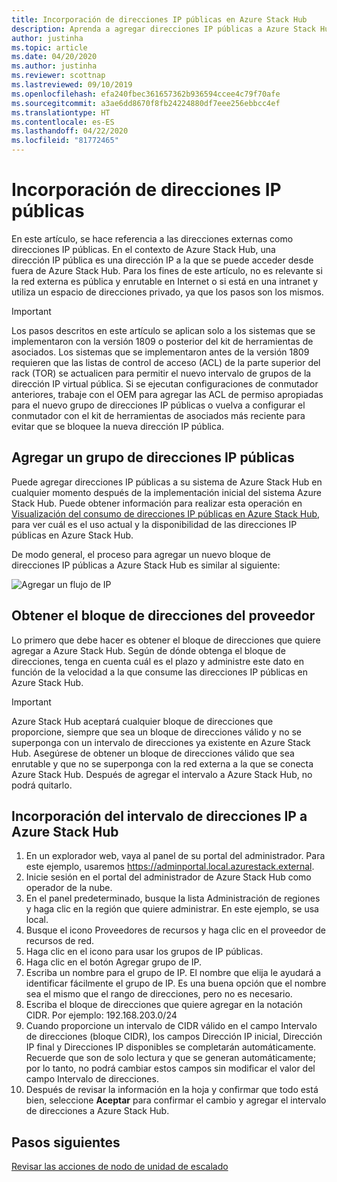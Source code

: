 ```yaml
---
title: Incorporación de direcciones IP públicas en Azure Stack Hub
description: Aprenda a agregar direcciones IP públicas a Azure Stack Hub.
author: justinha
ms.topic: article
ms.date: 04/20/2020
ms.author: justinha
ms.reviewer: scottnap
ms.lastreviewed: 09/10/2019
ms.openlocfilehash: efa240fbec361657362b936594ccee4c79f70afe
ms.sourcegitcommit: a3ae6dd8670f8fb24224880df7eee256ebbcc4ef
ms.translationtype: HT
ms.contentlocale: es-ES
ms.lasthandoff: 04/22/2020
ms.locfileid: "81772465"
---
```

# <a name="add-public-ip-addresses"></a>Incorporación de direcciones IP públicas

En este artículo, se hace referencia a las direcciones externas como direcciones IP públicas. En el contexto de Azure Stack Hub, una dirección IP pública es una dirección IP a la que se puede acceder desde fuera de Azure Stack Hub. Para los fines de este artículo, no es relevante si la red externa es pública y enrutable en Internet o si está en una intranet y utiliza un espacio de direcciones privado, ya que los pasos son los mismos.

> [!IMPORTANT]
> Los pasos descritos en este artículo se aplican solo a los sistemas que se implementaron con la versión 1809 o posterior del kit de herramientas de asociados. Los sistemas que se implementaron antes de la versión 1809 requieren que las listas de control de acceso (ACL) de la parte superior del rack (TOR) se actualicen para permitir el nuevo intervalo de grupos de la dirección IP virtual pública. Si se ejecutan configuraciones de conmutador anteriores, trabaje con el OEM para agregar las ACL de permiso apropiadas para el nuevo grupo de direcciones IP públicas o vuelva a configurar el conmutador con el kit de herramientas de asociados más reciente para evitar que se bloquee la nueva dirección IP pública.

## <a name="add-a-public-ip-address-pool"></a>Agregar un grupo de direcciones IP públicas
Puede agregar direcciones IP públicas a su sistema de Azure Stack Hub en cualquier momento después de la implementación inicial del sistema Azure Stack Hub. Puede obtener información para realizar esta operación en [Visualización del consumo de direcciones IP públicas en Azure Stack Hub](azure-stack-viewing-public-ip-address-consumption.md), para ver cuál es el uso actual y la disponibilidad de las direcciones IP públicas en Azure Stack Hub.

De modo general, el proceso para agregar un nuevo bloque de direcciones IP públicas a Azure Stack Hub es similar al siguiente:

 ![Agregar un flujo de IP](media/azure-stack-add-ips/flow.svg)

## <a name="obtain-the-address-block-from-your-provider"></a>Obtener el bloque de direcciones del proveedor
Lo primero que debe hacer es obtener el bloque de direcciones que quiere agregar a Azure Stack Hub. Según de dónde obtenga el bloque de direcciones, tenga en cuenta cuál es el plazo y administre este dato en función de la velocidad a la que consume las direcciones IP públicas en Azure Stack Hub.

> [!IMPORTANT]
> Azure Stack Hub aceptará cualquier bloque de direcciones que proporcione, siempre que sea un bloque de direcciones válido y no se superponga con un intervalo de direcciones ya existente en Azure Stack Hub. Asegúrese de obtener un bloque de direcciones válido que sea enrutable y que no se superponga con la red externa a la que se conecta Azure Stack Hub. Después de agregar el intervalo a Azure Stack Hub, no podrá quitarlo.

## <a name="add-the-ip-address-range-to-azure-stack-hub"></a>Incorporación del intervalo de direcciones IP a Azure Stack Hub

1. En un explorador web, vaya al panel de su portal del administrador. Para este ejemplo, usaremos https://adminportal.local.azurestack.external.
2. Inicie sesión en el portal del administrador de Azure Stack Hub como operador de la nube.
3. En el panel predeterminado, busque la lista Administración de regiones y haga clic en la región que quiere administrar. En este ejemplo, se usa local.
4. Busque el icono Proveedores de recursos y haga clic en el proveedor de recursos de red.
5. Haga clic en el icono para usar los grupos de IP públicas.
6. Haga clic en el botón Agregar grupo de IP.
7. Escriba un nombre para el grupo de IP. El nombre que elija le ayudará a identificar fácilmente el grupo de IP. Es una buena opción que el nombre sea el mismo que el rango de direcciones, pero no es necesario.
8. Escriba el bloque de direcciones que quiere agregar en la notación CIDR. Por ejemplo: 192.168.203.0/24
9. Cuando proporcione un intervalo de CIDR válido en el campo Intervalo de direcciones (bloque CIDR), los campos Dirección IP inicial, Dirección IP final y Direcciones IP disponibles se completarán automáticamente. Recuerde que son de solo lectura y que se generan automáticamente; por lo tanto, no podrá cambiar estos campos sin modificar el valor del campo Intervalo de direcciones.
10. Después de revisar la información en la hoja y confirmar que todo está bien, seleccione **Aceptar** para confirmar el cambio y agregar el intervalo de direcciones a Azure Stack Hub.


## <a name="next-steps"></a>Pasos siguientes 
[Revisar las acciones de nodo de unidad de escalado](azure-stack-node-actions.md)
